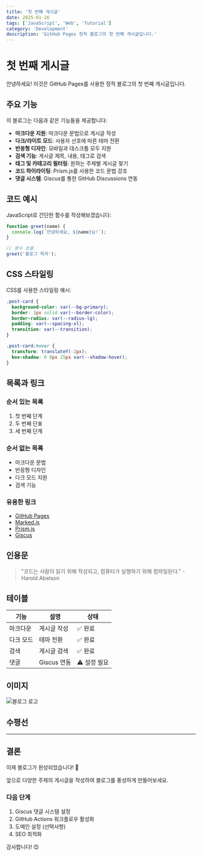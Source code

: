 ```yaml
---
title: '첫 번째 게시글'
date: 2025-01-26
tags: ['JavaScript', 'Web', 'Tutorial']
category: 'Development'
description: 'GitHub Pages 정적 블로그의 첫 번째 게시글입니다.'
---
```


# 첫 번째 게시글

안녕하세요! 이것은 GitHub Pages를 사용한 정적 블로그의 첫 번째 게시글입니다.

## 주요 기능

이 블로그는 다음과 같은 기능들을 제공합니다:

- **마크다운 지원**: 마크다운 문법으로 게시글 작성
- **다크/라이트 모드**: 사용자 선호에 따른 테마 전환
- **반응형 디자인**: 모바일과 데스크톱 모두 지원
- **검색 기능**: 게시글 제목, 내용, 태그로 검색
- **태그 및 카테고리 필터링**: 원하는 주제별 게시글 찾기
- **코드 하이라이팅**: Prism.js를 사용한 코드 문법 강조
- **댓글 시스템**: Giscus를 통한 GitHub Discussions 연동

## 코드 예시

JavaScript로 간단한 함수를 작성해보겠습니다:

```javascript
function greet(name) {
  console.log(`안녕하세요, ${name}님!`);
}

// 함수 호출
greet('블로그 독자');
```

## CSS 스타일링

CSS를 사용한 스타일링 예시:

```css
.post-card {
  background-color: var(--bg-primary);
  border: 1px solid var(--border-color);
  border-radius: var(--radius-lg);
  padding: var(--spacing-xl);
  transition: var(--transition);
}

.post-card:hover {
  transform: translateY(-2px);
  box-shadow: 0 8px 25px var(--shadow-hover);
}
```

## 목록과 링크

### 순서 있는 목록

1. 첫 번째 단계
2. 두 번째 단표
3. 세 번째 단계

### 순서 없는 목록

- 마크다운 문법
- 반응형 디자인
- 다크 모드 지원
- 검색 기능

### 유용한 링크

- [GitHub Pages](https://pages.github.com/)
- [Marked.js](https://marked.js.org/)
- [Prism.js](https://prismjs.com/)
- [Giscus](https://giscus.app/)

## 인용문

> "코드는 사람이 읽기 위해 작성되고, 컴퓨터가 실행하기 위해 컴파일된다." - Harold Abelson

## 테이블

| 기능 | 설명 | 상태 |
|------|------|------|
| 마크다운 | 게시글 작성 | ✅ 완료 |
| 다크 모드 | 테마 전환 | ✅ 완료 |
| 검색 | 게시글 검색 | ✅ 완료 |
| 댓글 | Giscus 연동 | ⚠️ 설정 필요 |

## 이미지

![블로그 로고](https://via.placeholder.com/400x200/007bff/ffffff?text=Blog+Logo)

## 수평선

---

## 결론

이제 블로그가 완성되었습니다! 🎉

앞으로 다양한 주제의 게시글을 작성하여 블로그를 풍성하게 만들어보세요.

### 다음 단계

1. Giscus 댓글 시스템 설정
2. GitHub Actions 워크플로우 활성화
3. 도메인 설정 (선택사항)
4. SEO 최적화

감사합니다! 😊
